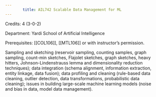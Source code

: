 ```yaml
---
        title: AIL742 Scalable Data Management for ML
---
```

Credits: 4 (3-0-2)

Department: Yardi School of Artificial Intelligence

Prerequisites: [[COL106]], [[MTL106]] or with instructor’s permission.

Sampling and sketching (reservoir sampling, counting samples, graph sampling, count-min sketches, Flajolet sketches, graph sketches, heavy hitters, Johnson-Lindenstrauss lemma and dimensionality reduction techniques); data integration (schema alignment, information extraction, entity linkage, data fusion); data profiling and cleaning (rule-based data cleaning, outlier detection, data transformations, probabilistic data cleaning); issues in building large-scale machine learning models (noise and bias in data, model data management).